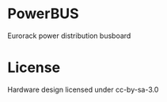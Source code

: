 # PowerBUS
Eurorack power distribution busboard

# License
Hardware design licensed under cc-by-sa-3.0
